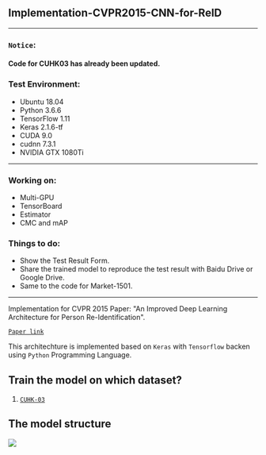 ## Implementation-CVPR2015-CNN-for-ReID
---
### `Notice`:
#### Code for CUHK03 has already been updated.

### Test Environment:
* Ubuntu 18.04
* Python 3.6.6
* TensorFlow 1.11
* Keras 2.1.6-tf
* CUDA 9.0
* cudnn 7.3.1
* NVIDIA GTX 1080Ti
---

### Working on:
* Multi-GPU
* TensorBoard
* Estimator
* CMC and mAP

### Things to do:
* Show the Test Result Form.
* Share the trained model to reproduce the test result with Baidu Drive or Google Drive.
* Same to the code for Market-1501.

---
Implementation for CVPR 2015 Paper: "An Improved Deep Learning Architecture for Person Re-Identification".

[`Paper link`](http://www.cv-foundation.org/openaccess/content_cvpr_2015/papers/Ahmed_An_Improved_Deep_2015_CVPR_paper.pdf)

This architechture is implemented based on `Keras` with `Tensorflow` backen using `Python` Programming Language.

## Train the model on which dataset?
1. [`CUHK-03`](https://github.com/Deep-Learning-Person-Re-Identification/Implementaion-1/tree/master/CUHK03)

## The model structure

![](https://github.com/Deep-Learning-Person-Re-Identification/Implementaion-1/blob/master/model.png)
